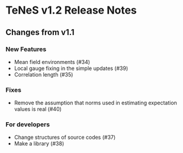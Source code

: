 # TeNeS v1.2 Release Notes

## Changes from v1.1

### New Features

- Mean field environments (#34)
- Local gauge fixing in the simple updates (#39)
- Correlation length (#35)

### Fixes

- Remove the assumption that norms used in estimating expectation values is real (#40)

### For developers

- Change structures of source codes (#37)
- Make a library (#38)
